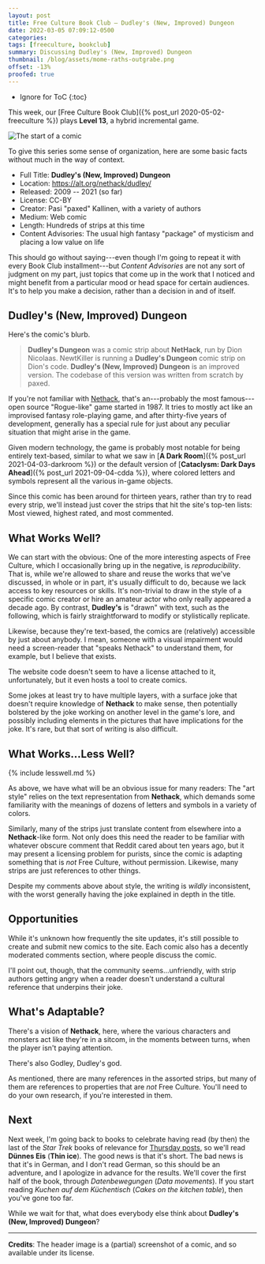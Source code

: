 ```yaml
---
layout: post
title: Free Culture Book Club — Dudley's (New, Improved) Dungeon
date: 2022-03-05 07:09:12-0500
categories:
tags: [freeculture, bookclub]
summary: Discussing Dudley's (New, Improved) Dungeon
thumbnail: /blog/assets/mome-raths-outgrabe.png
offset: -13%
proofed: true
---
```


* Ignore for ToC
{:toc}

This week, our [Free Culture Book Club]({% post_url 2020-05-02-freeculture %}) plays **Level 13**, a hybrid incremental game.

![The start of a comic](/blog/assets/mome-raths-outgrabe.png "Adventure...sort of.")

To give this series some sense of organization, here are some basic facts without much in the way of context.

 * Full Title:  **Dudley's (New, Improved) Dungeon**
 * Location:  <https://alt.org/nethack/dudley/>
 * Released:  2009 -- 2021 (so far)
 * License:  CC-BY
 * Creator:  Pasi "paxed" Kallinen, with a variety of authors
 * Medium:  Web comic
 * Length:  Hundreds of strips at this time
 * Content Advisories:  The usual high fantasy "package" of mysticism and placing a low value on life

This should go without saying---even though I'm going to repeat it with every Book Club installment---but *Content Advisories* are not any sort of judgment on my part, just topics that come up in the work that I noticed and might benefit from a particular mood or head space for certain audiences.  It's to help you make a decision, rather than a decision in and of itself.

## Dudley's (New, Improved) Dungeon

Here's the comic's blurb.

 > **Dudley's Dungeon** was a comic strip about **NetHack**, run by Dion Nicolaas.  NewtKiller is running a **Dudley's Dungeon** comic strip on Dion's code. **Dudley's (New, Improved) Dungeon** is an improved version.  The codebase of this version was written from scratch by paxed.

If you're not familiar with [Nethack](https://en.wikipedia.org/wiki/NetHack), that's an---probably the most famous---open source "Rogue-like" game started in 1987.  It tries to mostly act like an improvised fantasy role-playing game, and after thirty-five years of development, generally has a special rule for just about any peculiar situation that might arise in the game.

Given modern technology, the game is probably most notable for being entirely text-based, similar to what we saw in [**A Dark Room**]({% post_url 2021-04-03-darkroom %}) or the default version of [**Cataclysm:  Dark Days Ahead**]({% post_url 2021-09-04-cdda %}), where colored letters and symbols represent all the various in-game objects.

Since this comic has been around for thirteen years, rather than try to read every strip, we'll instead just cover the strips that hit the site's top-ten lists:  Most viewed, highest rated, and most commented.

## What Works Well?

We can start with the obvious:  One of the more interesting aspects of Free Culture, which I occasionally bring up in the negative, is *reproducibility*.  That is, while we're allowed to share and reuse the works that we've discussed, in whole or in part, it's usually difficult to do, because we lack access to key resources or skills.  It's non-trivial to draw in the style of a specific comic creator or hire an amateur actor who only really appeared a decade ago.  By contrast, **Dudley's** is "drawn" with text, such as the following, which is fairly straightforward to modify or stylistically replicate.

Likewise, because they're text-based, the comics are (relatively) accessible by just about anybody.  I mean, someone with a visual impairment would need a screen-reader that "speaks Nethack" to understand them, for example, but I believe that exists.

The website code doesn't seem to have a license attached to it, unfortunately, but it even hosts a tool to create comics.

Some jokes at least try to have multiple layers, with a surface joke that doesn't require knowledge of **Nethack** to make sense, then potentially bolstered by the joke working on another level in the game's lore, and possibly including elements in the pictures that have implications for the joke.  It's rare, but that sort of writing is also difficult.

## What Works...Less Well?

{% include lesswell.md %}

As above, we have what will be an obvious issue for many readers:  The "art style" relies on the text representation from **Nethack**, which demands some familiarity with the meanings of dozens of letters and symbols in a variety of colors.

Similarly, many of the strips just translate content from elsewhere into a **Nethack**-like form.  Not only does this need the reader to be familiar with whatever obscure comment that Reddit cared about ten years ago, but it may present a licensing problem for purists, since the comic is adapting something that is *not* Free Culture, without permission.  Likewise, many strips are just references to other things.

Despite my comments above about style, the writing is *wildly* inconsistent, with the worst generally having the joke explained in depth in the title.

## Opportunities

While it's unknown how frequently the site updates, it's still possible to create and submit new comics to the site.  Each comic also has a decently moderated comments section, where people discuss the comic.

I'll point out, though, that the community seems...unfriendly, with strip authors getting angry when a reader doesn't understand a cultural reference that underpins their joke.

## What's Adaptable?

There's a vision of **Nethack**, here, where the various characters and monsters act like they're in a sitcom, in the moments between turns, when the player isn't paying attention.

There's also Godley, Dudley's god.

As mentioned, there are many references in the assorted strips, but many of them are references to properties that are *not* Free Culture.  You'll need to do your own research, if you're interested in them.

## Next

Next week, I'm going back to books to celebrate having read (by then) the last of the *Star Trek* books of relevance for [Thursday posts](/blog/tag/startrek), so we'll read **Dünnes Eis** (**Thin ice**).  The good news is that it's short.  The bad news is that it's in German, and I don't read German, so this should be an adventure, and I apologize in advance for the results.  We'll cover the first half of the book, through *Datenbewegungen* (*Data movements*).  If you start reading *Kuchen auf dem Küchentisch* (*Cakes on the kitchen table*), then you've gone too far.

While we wait for that, what does everybody else think about **Dudley's (New, Improved) Dungeon**?

* * *

**Credits**:  The header image is a (partial) screenshot of a comic, and so available under its license.

